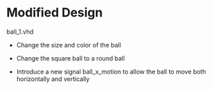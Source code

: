 # Modified Design

ball_1.vhd

* Change the size and color of the ball

* Change the square ball to a round ball

* Introduce a new signal ball_x_motion to allow the ball to move both horizontally and vertically
